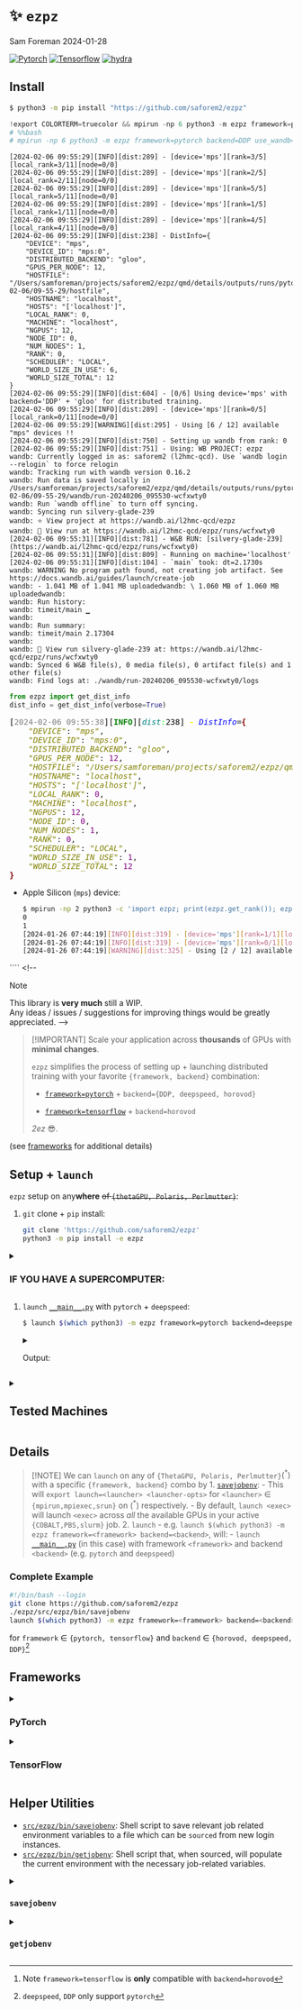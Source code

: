 # ✨ `ezpz`
Sam Foreman
2024-01-28

[![Pytorch](https://img.shields.io/badge/PyTorch-ee4c2c?logo=pytorch&logoColor=white.png)](#pytorch)
[![Tensorflow](https://img.shields.io/badge/TensorFlow-%23FF6F00.svg?&logo=TensorFlow&logoColor=white)](#tensorflow)
[![hydra](https://img.shields.io/badge/Config-Hydra-89b8cd.png)](https://hydra.cc)

## Install

``` bash
$ python3 -m pip install "https://github.com/saforem2/ezpz"
```

``` python
!export COLORTERM=truecolor && mpirun -np 6 python3 -m ezpz framework=pytorch backend=DDP use_wandb=true
# %%bash
# mpirun -np 6 python3 -m ezpz framework=pytorch backend=DDP use_wandb=true
```

    [2024-02-06 09:55:29][INFO][dist:289] - [device='mps'][rank=3/5][local_rank=3/11][node=0/0]
    [2024-02-06 09:55:29][INFO][dist:289] - [device='mps'][rank=2/5][local_rank=2/11][node=0/0]
    [2024-02-06 09:55:29][INFO][dist:289] - [device='mps'][rank=5/5][local_rank=5/11][node=0/0]
    [2024-02-06 09:55:29][INFO][dist:289] - [device='mps'][rank=1/5][local_rank=1/11][node=0/0]
    [2024-02-06 09:55:29][INFO][dist:289] - [device='mps'][rank=4/5][local_rank=4/11][node=0/0]
    [2024-02-06 09:55:29][INFO][dist:238] - DistInfo={
        "DEVICE": "mps",
        "DEVICE_ID": "mps:0",
        "DISTRIBUTED_BACKEND": "gloo",
        "GPUS_PER_NODE": 12,
        "HOSTFILE": "/Users/samforeman/projects/saforem2/ezpz/qmd/details/outputs/runs/pytorch/DDP/2024-02-06/09-55-29/hostfile",
        "HOSTNAME": "localhost",
        "HOSTS": "['localhost']",
        "LOCAL_RANK": 0,
        "MACHINE": "localhost",
        "NGPUS": 12,
        "NODE_ID": 0,
        "NUM_NODES": 1,
        "RANK": 0,
        "SCHEDULER": "LOCAL",
        "WORLD_SIZE_IN_USE": 6,
        "WORLD_SIZE_TOTAL": 12
    }
    [2024-02-06 09:55:29][INFO][dist:604] - [0/6] Using device='mps' with backend='DDP' + 'gloo' for distributed training.
    [2024-02-06 09:55:29][INFO][dist:289] - [device='mps'][rank=0/5][local_rank=0/11][node=0/0]
    [2024-02-06 09:55:29][WARNING][dist:295] - Using [6 / 12] available "mps" devices !!
    [2024-02-06 09:55:29][INFO][dist:750] - Setting up wandb from rank: 0
    [2024-02-06 09:55:29][INFO][dist:751] - Using: WB PROJECT: ezpz
    wandb: Currently logged in as: saforem2 (l2hmc-qcd). Use `wandb login --relogin` to force relogin
    wandb: Tracking run with wandb version 0.16.2
    wandb: Run data is saved locally in /Users/samforeman/projects/saforem2/ezpz/qmd/details/outputs/runs/pytorch/DDP/2024-02-06/09-55-29/wandb/run-20240206_095530-wcfxwty0
    wandb: Run `wandb offline` to turn off syncing.
    wandb: Syncing run silvery-glade-239
    wandb: ⭐️ View project at https://wandb.ai/l2hmc-qcd/ezpz
    wandb: 🚀 View run at https://wandb.ai/l2hmc-qcd/ezpz/runs/wcfxwty0
    [2024-02-06 09:55:31][INFO][dist:781] - W&B RUN: [silvery-glade-239](https://wandb.ai/l2hmc-qcd/ezpz/runs/wcfxwty0)
    [2024-02-06 09:55:31][INFO][dist:809] - Running on machine='localhost'
    [2024-02-06 09:55:31][INFO][dist:104] - `main` took: dt=2.1730s
    wandb: WARNING No program path found, not creating job artifact. See https://docs.wandb.ai/guides/launch/create-job
    wandb: - 1.041 MB of 1.041 MB uploadedwandb: \ 1.060 MB of 1.060 MB uploadedwandb: 
    wandb: Run history:
    wandb: timeit/main ▁
    wandb: 
    wandb: Run summary:
    wandb: timeit/main 2.17304
    wandb: 
    wandb: 🚀 View run silvery-glade-239 at: https://wandb.ai/l2hmc-qcd/ezpz/runs/wcfxwty0
    wandb: Synced 6 W&B file(s), 0 media file(s), 0 artifact file(s) and 1 other file(s)
    wandb: Find logs at: ./wandb/run-20240206_095530-wcfxwty0/logs

``` python
from ezpz import get_dist_info
dist_info = get_dist_info(verbose=True)
```

<pre style="white-space:pre;overflow-x:auto;line-height:normal;font-family:Menlo,'DejaVu Sans Mono',consolas,'Courier New',monospace"><span style="color: #000000; text-decoration-color: #000000">[</span><span style="color: #808080; text-decoration-color: #808080">2024-02-06 09:55:38</span><span style="color: #000000; text-decoration-color: #000000">][</span><span style="color: #008000; text-decoration-color: #008000; font-weight: bold">INFO</span><span style="color: #000000; text-decoration-color: #000000">][</span><span style="color: #008080; text-decoration-color: #008080; font-style: italic">dist</span><span style="color: #00ff00; text-decoration-color: #00ff00">:</span><span style="color: #000000; text-decoration-color: #000000">238</span><span style="color: #000000; text-decoration-color: #000000">]</span><span style="color: #ffff00; text-decoration-color: #ffff00; font-weight: bold"> - </span><span style="color: #0000ff; text-decoration-color: #0000ff; font-style: italic">DistInfo</span>=<span style="color: #800000; text-decoration-color: #800000; font-weight: bold">{</span>
    <span style="color: #808000; text-decoration-color: #808000; font-style: italic">"DEVICE"</span>: <span style="color: #808000; text-decoration-color: #808000; font-style: italic">"mps"</span>,
    <span style="color: #808000; text-decoration-color: #808000; font-style: italic">"DEVICE_ID"</span>: <span style="color: #808000; text-decoration-color: #808000; font-style: italic">"mps:0"</span>,
    <span style="color: #808000; text-decoration-color: #808000; font-style: italic">"DISTRIBUTED_BACKEND"</span>: <span style="color: #808000; text-decoration-color: #808000; font-style: italic">"gloo"</span>,
    <span style="color: #808000; text-decoration-color: #808000; font-style: italic">"GPUS_PER_NODE"</span>: <span style="color: #800080; text-decoration-color: #800080">12</span>,
    <span style="color: #808000; text-decoration-color: #808000; font-style: italic">"HOSTFILE"</span>: <span style="color: #808000; text-decoration-color: #808000; font-style: italic">"/Users/samforeman/projects/saforem2/ezpz/qmd/details/hostfile"</span>,
    <span style="color: #808000; text-decoration-color: #808000; font-style: italic">"HOSTNAME"</span>: <span style="color: #808000; text-decoration-color: #808000; font-style: italic">"localhost"</span>,
    <span style="color: #808000; text-decoration-color: #808000; font-style: italic">"HOSTS"</span>: <span style="color: #808000; text-decoration-color: #808000; font-style: italic">"</span><span style="color: #808000; text-decoration-color: #808000; font-style: italic">[</span><span style="color: #808000; text-decoration-color: #808000; font-style: italic">'localhost'</span><span style="color: #808000; text-decoration-color: #808000; font-style: italic">]</span><span style="color: #808000; text-decoration-color: #808000; font-style: italic">"</span>,
    <span style="color: #808000; text-decoration-color: #808000; font-style: italic">"LOCAL_RANK"</span>: <span style="color: #800080; text-decoration-color: #800080">0</span>,
    <span style="color: #808000; text-decoration-color: #808000; font-style: italic">"MACHINE"</span>: <span style="color: #808000; text-decoration-color: #808000; font-style: italic">"localhost"</span>,
    <span style="color: #808000; text-decoration-color: #808000; font-style: italic">"NGPUS"</span>: <span style="color: #800080; text-decoration-color: #800080">12</span>,
    <span style="color: #808000; text-decoration-color: #808000; font-style: italic">"NODE_ID"</span>: <span style="color: #800080; text-decoration-color: #800080">0</span>,
    <span style="color: #808000; text-decoration-color: #808000; font-style: italic">"NUM_NODES"</span>: <span style="color: #800080; text-decoration-color: #800080">1</span>,
    <span style="color: #808000; text-decoration-color: #808000; font-style: italic">"RANK"</span>: <span style="color: #800080; text-decoration-color: #800080">0</span>,
    <span style="color: #808000; text-decoration-color: #808000; font-style: italic">"SCHEDULER"</span>: <span style="color: #808000; text-decoration-color: #808000; font-style: italic">"LOCAL"</span>,
    <span style="color: #808000; text-decoration-color: #808000; font-style: italic">"WORLD_SIZE_IN_USE"</span>: <span style="color: #800080; text-decoration-color: #800080">1</span>,
    <span style="color: #808000; text-decoration-color: #808000; font-style: italic">"WORLD_SIZE_TOTAL"</span>: <span style="color: #800080; text-decoration-color: #800080">12</span>
<span style="color: #800000; text-decoration-color: #800000; font-weight: bold">}</span>
</pre>

- Apple Silicon (`mps`) device:

  ``` bash
  $ mpirun -np 2 python3 -c 'import ezpz; print(ezpz.get_rank()); ezpz.print_dist_setup()'
  0
  1
  [2024-01-26 07:44:19][INFO][dist:319] - [device='mps'][rank=1/1][local_rank=1/11][node=0/0]
  [2024-01-26 07:44:19][INFO][dist:319] - [device='mps'][rank=0/1][local_rank=0/11][node=0/0]
  [2024-01-26 07:44:19][WARNING][dist:325] - Using [2 / 12] available "mps" devices !!
  ```

\`\`\`\` <!--
> [!NOTE]
> This library is **very much** still a WIP.  
> Any ideas / issues / suggestions for improving things would be greatly appreciated.
-->

> \[!IMPORTANT\] Scale your application across **thousands** of GPUs
> with **minimal changes**.
>
> `ezpz` simplifies the process of setting up + launching distributed
> training with your favorite `{framework, backend}` combination:
>
> - [`framework=pytorch`](#pytorch) +
>   `backend={DDP, deepspeed, horovod}`
>
> - [`framework=tensorflow`](#tensorflow) + `backend=horovod`
>
> *2ez* 😎. <br>

(see [frameworks](#frameworks) for additional details)

## Setup + `launch`

`ezpz` setup on any**where** ~~of `{thetaGPU, Polaris, Perlmutter}`~~:

1.  `git` clone + `pip` install:

    ``` bash
    git clone 'https://github.com/saforem2/ezpz'
    python3 -m pip install -e ezpz
    ```

<details closed>
<summary>
<h3>
IF YOU HAVE A SUPERCOMPUTER:
</summary>
</h3>

1.  Save Job info + define `launch` alias:

    ``` bash
    source ezpz/src/ezpz/bin/savejobenv
    ```

    <details closed>
    <summary>

    Output:

    </summary>

    ``` bash
    ┌──────────────────────────────────────────────────────────────────
    │ [Hosts]:
    │     • x4415c6s5b0n0, x4415c6s6b0n0, x4415c6s7b0n0, x4415c7s0b0n0
    └──────────────────────────────────────────────────────────────────
    ┌──────────────────────────────────────────────────────────────────
    │ [DIST INFO]:
    │     • Loading job env from: /home/foremans/.pbsenv
    │     • HOSTFILE: /var/spool/pbs/aux/297306.aurora-pbs-0001.hostmgmt.cm.aurora.alcf.anl.gov
    │     • NHOSTS: 4
    │     • NGPU_PER_HOST: 12
    │     • NGPUS (NHOSTS x NGPU_PER_HOST): 48
    │     • DIST_LAUNCH: mpiexec --verbose --envall -n 48 -ppn 12 --hostfile /var/spool/pbs/aux/297306.aurora-pbs-0001.hostmgmt.cm.aurora.alcf.anl.gov
    │     • Defining alias: launch: aliased to mpiexec --verbose --envall -n 48 -ppn 12 --hostfile /var/spool/pbs/aux/297306.aurora-pbs-0001.hostmgmt.cm.aurora.alcf.anl.gov
    └──────────────────────────────────────────────────────────────────
    ```

    </details>

</details>

1.  `launch` [`__main__.py`](./src/ezpz/__main__.py) with `pytorch` +
    `deepspeed`:

    ``` bash
    $ launch $(which python3) -m ezpz framework=pytorch backend=deepspeed
    ```

    <details closed>
    <summary>

    Output:

    </summary>

    ``` bash
    $ launch python3 -m ezpz framework=pytorch backend=DDP
    [2023-12-19 13:33:24][INFO][dist.py:292] - Using device='xpu'
    [2023-12-19 13:33:24][INFO][dist.py:292] - Using device='xpu'
    [2023-12-19 13:33:24][INFO][dist.py:292] - Using device='xpu'
    [2023-12-19 13:33:24][INFO][dist.py:292] - Using device='xpu'
    [2023-12-19 13:33:24][INFO][dist.py:292] - Using device='xpu'
    [2023-12-19 13:33:24][INFO][dist.py:292] - Using device='xpu'
    [2023-12-19 13:33:24][INFO][dist.py:292] - Using device='xpu'
    [2023-12-19 13:33:24][INFO][dist.py:292] - Using device='xpu'
    [2023-12-19 13:33:24][INFO][dist.py:292] - Using device='xpu'
    [2023-12-19 13:33:24][INFO][dist.py:292] - Using device='xpu'
    [2023-12-19 13:33:24][INFO][dist.py:292] - Using device='xpu'
    [2023-12-19 13:33:24][INFO][dist.py:292] - Using device='xpu'
    [2023-12-19 13:33:24][INFO][dist.py:292] - Using device='xpu'
    [2023-12-19 13:33:24][INFO][dist.py:292] - Using device='xpu'
    [2023-12-19 13:33:25][INFO][dist.py:292] - Using device='xpu'
    [2023-12-19 13:33:25][INFO][dist.py:292] - Using device='xpu'
    [2023-12-19 13:33:25][INFO][dist.py:292] - Using device='xpu'
    [2023-12-19 13:33:25][INFO][dist.py:292] - Using device='xpu'
    [2023-12-19 13:33:25][INFO][dist.py:292] - Using device='xpu'
    [2023-12-19 13:33:25][INFO][dist.py:292] - Using device='xpu'
    [2023-12-19 13:33:25][INFO][dist.py:292] - Using device='xpu'
    [2023-12-19 13:33:25][INFO][dist.py:292] - Using device='xpu'
    [2023-12-19 13:33:25][INFO][dist.py:292] - Using device='xpu'
    [2023-12-19 13:33:25][INFO][dist.py:292] - Using device='xpu'
    [2023-12-19 13:33:25][INFO][dist.py:292] - Using device='xpu'
    [2023-12-19 13:33:25][INFO][dist.py:292] - Using device='xpu'
    [2023-12-19 13:33:25][INFO][dist.py:292] - Using device='xpu'
    [2023-12-19 13:33:25][INFO][dist.py:292] - Using device='xpu'
    [2023-12-19 13:33:25][INFO][dist.py:292] - Using device='xpu'
    [2023-12-19 13:33:25][INFO][dist.py:292] - Using device='xpu'
    [2023-12-19 13:33:25][INFO][dist.py:292] - Using device='xpu'
    [2023-12-19 13:33:25][INFO][dist.py:292] - Using device='xpu'
    [2023-12-19 13:33:25][INFO][dist.py:292] - Using device='xpu'
    [2023-12-19 13:33:26][INFO][dist.py:292] - Using device='xpu'
    [2023-12-19 13:33:26][INFO][dist.py:292] - Using device='xpu'
    [2023-12-19 13:33:26][INFO][dist.py:243] - Using DDP for distributed training
    [2023-12-19 13:33:26][WARNING][dist.py:104] - Using backend='ccl'
    [2023-12-19 13:33:26][WARNING][dist.py:104] - Using backend='ccl'
    [2023-12-19 13:33:26][WARNING][dist.py:104] - Using backend='ccl'
    [2023-12-19 13:33:26][WARNING][dist.py:104] - Using backend='ccl'
    [2023-12-19 13:33:26][WARNING][dist.py:104] - Using backend='ccl'
    [2023-12-19 13:33:26][WARNING][dist.py:104] - Using backend='ccl'
    [2023-12-19 13:33:26][WARNING][dist.py:104] - Using backend='ccl'
    [2023-12-19 13:33:26][WARNING][dist.py:104] - Using backend='ccl'
    [2023-12-19 13:33:26][WARNING][dist.py:104] - Using backend='ccl'
    [2023-12-19 13:33:26][WARNING][dist.py:104] - Using backend='ccl'
    [2023-12-19 13:33:26][WARNING][dist.py:104] - Using backend='ccl'
    [2023-12-19 13:33:26][WARNING][dist.py:104] - Using backend='ccl'
    [2023-12-19 13:33:26][WARNING][dist.py:104] - Using backend='ccl'
    [2023-12-19 13:33:26][WARNING][dist.py:104] - Using backend='ccl'
    [2023-12-19 13:33:26][WARNING][dist.py:104] - Using backend='ccl'
    [2023-12-19 13:33:26][WARNING][dist.py:104] - Using backend='ccl'
    [2023-12-19 13:33:26][WARNING][dist.py:104] - Using backend='ccl'
    [2023-12-19 13:33:26][WARNING][dist.py:104] - Using backend='ccl'
    [2023-12-19 13:33:26][WARNING][dist.py:104] - Using backend='ccl'
    [2023-12-19 13:33:26][WARNING][dist.py:104] - Using backend='ccl'
    [2023-12-19 13:33:26][WARNING][dist.py:104] - Using backend='ccl'
    [2023-12-19 13:33:26][WARNING][dist.py:104] - Using backend='ccl'
    [2023-12-19 13:33:26][WARNING][dist.py:104] - Using backend='ccl'
    [2023-12-19 13:33:26][WARNING][dist.py:104] - Using backend='ccl'
    [2023-12-19 13:33:27][INFO][dist.py:292] - Using device='xpu'
    [2023-12-19 13:33:27][WARNING][dist.py:104] - Using backend='ccl'
    [2023-12-19 13:33:27][WARNING][dist.py:104] - Using backend='ccl'
    [2023-12-19 13:33:27][WARNING][dist.py:104] - Using backend='ccl'
    [2023-12-19 13:33:27][WARNING][dist.py:104] - Using backend='ccl'
    [2023-12-19 13:33:27][WARNING][dist.py:104] - Using backend='ccl'
    [2023-12-19 13:33:27][WARNING][dist.py:104] - Using backend='ccl'
    [2023-12-19 13:33:27][WARNING][dist.py:104] - Using backend='ccl'
    [2023-12-19 13:33:27][WARNING][dist.py:104] - Using backend='ccl'
    [2023-12-19 13:33:27][WARNING][dist.py:104] - Using backend='ccl'
    [2023-12-19 13:33:27][WARNING][dist.py:104] - Using backend='ccl'
    [2023-12-19 13:33:27][WARNING][dist.py:104] - Using backend='ccl'
    [2023-12-19 13:33:27][WARNING][dist.py:104] - Using backend='ccl'
    [2023-12-19 13:33:28][INFO][dist.py:292] - Using device='xpu'
    [2023-12-19 13:33:28][INFO][dist.py:292] - Using device='xpu'
    [2023-12-19 13:33:29][INFO][dist.py:292] - Using device='xpu'
    [2023-12-19 13:33:29][INFO][dist.py:292] - Using device='xpu'
    [2023-12-19 13:33:29][INFO][dist.py:292] - Using device='xpu'
    [2023-12-19 13:33:30][INFO][dist.py:292] - Using device='xpu'
    [2023-12-19 13:33:30][INFO][dist.py:292] - Using device='xpu'
    [2023-12-19 13:33:30][INFO][dist.py:292] - Using device='xpu'
    [2023-12-19 13:33:30][INFO][dist.py:292] - Using device='xpu'
    [2023-12-19 13:33:30][INFO][dist.py:292] - Using device='xpu'
    [2023-12-19 13:33:30][INFO][dist.py:292] - Using device='xpu'
    [2023-12-19 13:33:34][INFO][dist.py:292] - Using device='xpu'
    [2023-12-19 13:33:35][WARNING][dist.py:104] - Using backend='ccl'
    [2023-12-19 13:33:35][WARNING][dist.py:104] - Using backend='ccl'
    [2023-12-19 13:33:35][WARNING][dist.py:104] - Using backend='ccl'
    [2023-12-19 13:33:35][WARNING][dist.py:104] - Using backend='ccl'
    [2023-12-19 13:33:35][WARNING][dist.py:104] - Using backend='ccl'
    [2023-12-19 13:33:35][WARNING][dist.py:104] - Using backend='ccl'
    [2023-12-19 13:33:35][WARNING][dist.py:104] - Using backend='ccl'
    [2023-12-19 13:33:35][WARNING][dist.py:104] - Using backend='ccl'
    [2023-12-19 13:33:35][WARNING][dist.py:104] - Using backend='ccl'
    [2023-12-19 13:33:35][WARNING][dist.py:104] - Using backend='ccl'
    [2023-12-19 13:33:35][WARNING][dist.py:104] - Using backend='ccl'
    [2023-12-19 13:33:35][WARNING][dist.py:104] - Using backend='ccl'
    [2023-12-19 13:33:35][INFO][dist.py:307] - RANK: 1 / 47
    [2023-12-19 13:33:35][INFO][dist.py:307] - RANK: 2 / 47
    [2023-12-19 13:33:35][INFO][dist.py:307] - RANK: 3 / 47
    [2023-12-19 13:33:35][INFO][dist.py:307] - RANK: 4 / 47
    [2023-12-19 13:33:35][INFO][dist.py:307] - RANK: 0 / 47
    [2023-12-19 13:33:35][INFO][dist.py:307] - RANK: 5 / 47
    [2023-12-19 13:33:35][INFO][__main__.py:49] - {
        "_target_": "ezpz.configs.TrainConfig",
        "framework": "pytorch",
        "backend": "DDP",
        "ds_config_path": null,
        "port": null,
        "seed": null,
        "use_wandb": true,
        "wandb_project_name": null,
        "precision": null,
        "ngpus": null
    }
    [2023-12-19 13:33:35][INFO][dist.py:307] - RANK: 9 / 47
    [2023-12-19 13:33:35][INFO][dist.py:307] - RANK: 10 / 47
    [2023-12-19 13:33:35][INFO][dist.py:307] - RANK: 11 / 47
    [2023-12-19 13:33:35][INFO][dist.py:307] - RANK: 7 / 47
    [2023-12-19 13:33:35][INFO][dist.py:307] - RANK: 8 / 47
    [2023-12-19 13:33:35][INFO][dist.py:307] - RANK: 6 / 47
    [2023-12-19 13:33:35][INFO][dist.py:307] - RANK: 12 / 47
    [2023-12-19 13:33:35][INFO][dist.py:307] - RANK: 13 / 47
    [2023-12-19 13:33:35][INFO][dist.py:307] - RANK: 14 / 47
    [2023-12-19 13:33:35][INFO][dist.py:307] - RANK: 15 / 47
    [2023-12-19 13:33:35][INFO][dist.py:307] - RANK: 18 / 47
    [2023-12-19 13:33:35][INFO][dist.py:307] - RANK: 19 / 47
    [2023-12-19 13:33:35][INFO][dist.py:307] - RANK: 20 / 47
    [2023-12-19 13:33:35][INFO][dist.py:307] - RANK: 21 / 47
    [2023-12-19 13:33:35][INFO][dist.py:307] - RANK: 22 / 47
    [2023-12-19 13:33:35][INFO][dist.py:307] - RANK: 23 / 47
    [2023-12-19 13:33:35][INFO][dist.py:307] - RANK: 24 / 47
    [2023-12-19 13:33:35][INFO][dist.py:307] - RANK: 25 / 47
    [2023-12-19 13:33:35][INFO][dist.py:307] - RANK: 26 / 47
    [2023-12-19 13:33:35][INFO][dist.py:307] - RANK: 27 / 47
    [2023-12-19 13:33:35][INFO][dist.py:307] - RANK: 30 / 47
    [2023-12-19 13:33:35][INFO][dist.py:307] - RANK: 16 / 47
    [2023-12-19 13:33:35][INFO][dist.py:307] - RANK: 17 / 47
    [2023-12-19 13:33:35][INFO][dist.py:307] - RANK: 28 / 47
    [2023-12-19 13:33:35][INFO][dist.py:307] - RANK: 32 / 47
    [2023-12-19 13:33:35][INFO][dist.py:307] - RANK: 33 / 47
    [2023-12-19 13:33:35][INFO][dist.py:307] - RANK: 36 / 47
    [2023-12-19 13:33:35][INFO][dist.py:307] - RANK: 37 / 47
    [2023-12-19 13:33:35][INFO][dist.py:307] - RANK: 38 / 47
    [2023-12-19 13:33:35][INFO][dist.py:307] - RANK: 39 / 47
    [2023-12-19 13:33:35][INFO][dist.py:307] - RANK: 43 / 47
    [2023-12-19 13:33:35][INFO][dist.py:307] - RANK: 46 / 47
    [2023-12-19 13:33:35][INFO][dist.py:307] - RANK: 29 / 47
    [2023-12-19 13:33:35][INFO][dist.py:307] - RANK: 47 / 47
    [2023-12-19 13:33:35][INFO][dist.py:307] - RANK: 31 / 47
    [2023-12-19 13:33:35][INFO][dist.py:307] - RANK: 34 / 47
    [2023-12-19 13:33:35][INFO][dist.py:307] - RANK: 35 / 47
    [2023-12-19 13:33:35][INFO][dist.py:307] - RANK: 42 / 47
    [2023-12-19 13:33:35][INFO][dist.py:307] - RANK: 41 / 47
    [2023-12-19 13:33:35][INFO][dist.py:307] - RANK: 44 / 47
    [2023-12-19 13:33:35][INFO][dist.py:307] - RANK: 45 / 47
    [2023-12-19 13:33:35][INFO][dist.py:307] - RANK: 40 / 47
    [2023-12-19 13:33:47][INFO][dist.py:415] - Setting up wandb from rank: 0
    [2023-12-19 13:33:47][INFO][dist.py:416] - Using: WB PROJECT: ezpz
    [2023-12-19 13:33:58][INFO][dist.py:448] - W&B RUN: [flowing-wood-8](https://wandb.ai/l2hmc-qcd/ezpz/runs/uya29gm5)
    [2023-12-19 13:33:58][INFO][dist.py:490] - Running on x4415c6s5b0n0.hostmgmt2415.cm.aurora.alcf.anl.gov
    [2023-12-19 13:33:58][INFO][dist.py:506] - Reading hosts from /var/spool/pbs/aux/297306.aurora-pbs-0001.hostmgmt.cm.aurora.alcf.anl.gov
    [2023-12-19 13:33:58][INFO][__main__.py:57] - Output dir: /lus/gecko/projects/Aurora_deployment/foremans/projects/saforem2/ezpz/src/ezpz/outputs/runs/pytorch/DDP/2023-12-19/13-33-17
    [2023-12-19 13:33:58][CRITICAL][dist.py:519] - 🚀 flowing-wood-8
    [2023-12-19 13:33:58][CRITICAL][dist.py:520] - 🔗 https://wandb.ai/l2hmc-qcd/ezpz/runs/uya29gm5
    [2023-12-19 13:33:58][CRITICAL][dist.py:521] - 📂/: /lus/gecko/projects/Aurora_deployment/foremans/projects/saforem2/ezpz/src/ezpz/outputs/runs/pytorch/DDP/2023-12-19/13-33-17/wandb/run-20231219_133354-uya29gm5/files
    [2023-12-19 13:33:58][INFO][dist.py:563] - Adding /lus/gecko/projects/Aurora_deployment/foremans/projects/saforem2/ezpz/src/ezpz/ezpz-pt-DDP-xpu.log to W&B artifact...
    [2023-12-19 13:33:58][INFO][dist.py:563] - Adding /lus/gecko/projects/Aurora_deployment/foremans/projects/saforem2/ezpz/src/ezpz/outputs/runs/pytorch/DDP/2023-12-19/13-33-17/__main__.log to W&B artifact...
    [2023-12-19 13:33:58][INFO][dist.py:563] - Adding /lus/gecko/projects/Aurora_deployment/foremans/projects/saforem2/ezpz/src/ezpz/outputs/runs/pytorch/DDP/2023-12-19/13-33-17/main_debug.log to W&B artifact...
    [2023-12-19 13:33:58][INFO][dist.py:563] - Adding /lus/gecko/projects/Aurora_deployment/foremans/projects/saforem2/ezpz/src/ezpz/outputs/runs/pytorch/DDP/2023-12-19/13-33-16/__main__.log to W&B artifact...
    ```

    </details>

<details closed>
<summary>
<h2>
Tested Machines
</h2>
</summary>
<details closed>
<summary>
<h3>
Aurora (@ ALCF)
</h3>
</summary>
<!--#### Aurora (@ ALCF)-->

``` bash
# launch job
$ qsub -q EarlyAppAccess -A Aurora_Deployment -l walltime=2:00:00 -l select=4 -I

# load frameworks
$ module use -a /soft/modulefiles ; module --ignore_cache load frameworks
$ module load frameworks/.2023.12.15.001

# install `ezpz`
$ git clone https://github.com/saforem2/ezpz
$ cd ezpz
$ mkdir -p venvs/aurora/2023.12.15.001
$ python3 -m venv venvs/aurora/2023.12.15.001 --system-site-packages
$ source venvs/aurora/2023.12.15.001/bin/activate
$ python3 -m pip install -e .

# print job info and define `launch` alias
$ source ezpz/src/ezpz/bin/savejobenv
┌──────────────────────────────────────────────────────────────────
│ [Hosts]:
│     • x4415c6s5b0n0.hostmgmt2415.cm.aurora.alcf.anl.gov
x4415c6s6b0n0.hostmgmt2415.cm.aurora.alcf.anl.gov
x4415c6s7b0n0.hostmgmt2415.cm.aurora.alcf.anl.gov
x4415c7s0b0n0.hostmgmt2415.cm.aurora.alcf.anl.gov
└──────────────────────────────────────────────────────────────────
┌──────────────────────────────────────────────────────────────────
│ [DIST INFO]:
│     • Loading job env from: /home/foremans/.pbsenv
│     • HOSTFILE: /var/spool/pbs/aux/297306.aurora-pbs-0001.hostmgmt.cm.aurora.alcf.anl.gov
│     • NHOSTS: 4
│     • NGPU_PER_HOST: 12
│     • NGPUS (NHOSTS x NGPU_PER_HOST): 48
│     • DIST_LAUNCH: mpiexec --verbose --envall -n 48 -ppn 12 --hostfile /var/spool/pbs/aux/297306.aurora-pbs-0001.hostmgmt.cm.aurora.alcf.anl.gov
│     • Defining alias: launch: aliased to mpiexec --verbose --envall -n 48 -ppn 12 --hostfile /var/spool/pbs/aux/297306.aurora-pbs-0001.hostmgmt.cm.aurora.alcf.anl.gov
└──────────────────────────────────────────────────────────────────
```

</details>
<!--#### Polaris (@ ALCF)-->
<details closed>
<summary>
<h3>
Polaris (@ ALCF)
</h3>
</summary>

``` bash
# Most recent `conda` versions as of 10-17-2023
if [[ $(hostname) == x3* ]]; then
    export MACHINE="polaris"
    export CONDA_DATE="2023-10-04"
elif [[ $(hostname) == theta* ]]; then
    export MACHINE="thetaGPU"
    export CONDA_DATE="2023-01-11"
else
    echo "Unknown hostname $(hostname)"
fi
module load "conda/${CONDA_DATE}" ; conda activate base
# Clone saforem2/ezpz and navigate into it
git clone https://github.com/saforem2/ezpz
cd ezpz
# Make a new venv for this project,
# in the project root: ./venvs/$MACHINE/$CONDA_DATE
VENV_DIR="venvs/${MACHINE}/${CONDA_DATE}"
python3 -m venv "${VENV_DIR}" --system-site-packages
source "venvs/${MACHINE}/${CONDA_DATE}/bin/activate"
# install `ezpz` into this `venv`
python3 -m pip install -e .
# to launch simple training example
# (launches `src/ezpz/__main__.py`)
cd src/ezpz
./bin/train.sh framework=pytorch backend=DDP
```

</details>
<details closed>
<summary>
<h3>
Perlmutter (@ NERSC):
</h3>
</summary>

``` bash
# request slurm allocation with `salloc`
NODES=2 ; HRS=2 ; salloc --nodes $NODES --qos preempt --time $HRS:00:00 -C 'gpu&hbm80g' --gpus=$(( 4 * NODES )) -A <proj>_g
# load `pytorch/2.0.1` module
module load libfabric cudatoolkit pytorch/2.0.1
# Clone saforem2/ezpz and navigate into it
git clone https://github.com/saforem2/ezpz
cd ezpz
# update pip and install `ezpz`
python3 -m pip install --upgrade pip setuptools wheel
python3 -m pip install -e .
cd src/ezpz
./bin/train.sh framework=pytorch backend=DDP
```

where `framework` $\in$ `{pytorch, tensorflow}`, and `backend` $\in$
`{DDP, deepspeed, horovod}`[^1]

</details>
<details closed>
<summary>
<b>Deprecated:</b>
</summary>

- Install:

  ``` bash
  git clone https://github.com/saforem2/ezpz
  python3 -m pip install -e ezpz
  ```

- Determine available resources:
  `bash [ "$(hostname)==theta*" ] && HOSTFILE="${COBALT_NODEFILE}"  # ThetaGPU @ ALCF [ "$(hostname)==x3*" ] && HOSTFILE="${PBS_NODEFILE}"        # Polaris @ ALCF [ "$(hostname)==nid*" ] && HOSTFILE="${SLURM_NODELIST}"     # Perlmutter @ NERSC NHOSTS=$(wc -l < "${HOSTFILE}") NGPU_PER_HOST=$(nvidia-smi -L | wc -l) NGPUS="$((${NHOSTS}*${NGPU_PER_HOST}))"; echo $NHOSTS $NGPU_PER_HOST $NGPUS 2 4 8`’

- Example `python` script:

  ``` python
  """
  ezpz/test.py
  """
  from ezpz import setup_torch, setup_tensorflow


  def test(
      framework: str = 'pytorch',
      backend: str = 'deepspeed',
      port: str = '5432'
  ):
  if framework == 'pytorch':
      _ = setup_torch(
          backend=backend,
          port=port,
      )
  elif framework == 'tensorflow':
      _ = setup_tensorflow()
  else:
      raise ValueError

  if __name__ == '__main__':
      import sys
      try:
          framework = sys.argv[1]
      except IndexError:
              framework = 'pytorch'
      try:
          backend = sys.argv[2]
      except IndexError:
          backend = 'deepspeed'
      try:
          port = sys.argv[3]
      except IndexError:
          port = '5432'
      test(framework=framework, backend=backend, port=port)
  ```

</details>
</details>

## Details

> \[!NOTE\] We can `launch` on any of
> `{ThetaGPU, Polaris, Perlmutter}`$\left(^{\ast}\right)$ with a
> specific `{framework, backend}` combo by 1.
> [`savejobenv`](./src/ezpz/bin/savejobenv): - This will
> `export launch=<launcher> <launcher-opts>` for `<launcher>` $\in$
> `{mpirun,mpiexec,srun}` on $(^{\ast})$ respectively. - By default,
> `launch <exec>` will launch `<exec>` across *all* the available GPUs
> in your active `{COBALT,PBS,slurm}` job. 2. `launch` -
> e.g. `launch $(which python3) -m ezpz framework=<framework> backend=<backend>`,
> will: - `launch` [`__main__.py`](./src/ezpz/__main__.py) (in this
> case) with framework `<framework>` and backend `<backend>`
> (e.g. `pytorch` and `deepspeed`)

### Complete Example

``` bash
#!/bin/bash --login
git clone https://github.com/saforem2/ezpz
./ezpz/src/ezpz/bin/savejobenv
launch $(which python3) -m ezpz framework=<framework> backend=<backend>
```

for `framework` $\in$ `{pytorch, tensorflow}` and `backend` $\in$
`{horovod, deepspeed, DDP}`[^2]

## Frameworks

<details closed>
<summary>
<h3>
PyTorch
</h3>
</summary>
<details closed>
<summary>
<h4>
<code>DDP</code>:
</h4>
</summary>

``` bash
launch framework=pytorch backend=DDP
```

<details closed>
<summary>
<b>Output:</b>
</summary>

``` bash
Connected to tcp://x3005c0s31b1n0.hsn.cm.polaris.alcf.anl.gov:7919
Found executable /soft/datascience/conda/2023-10-04/mconda3/bin/python3
Launching application c079ffa9-4732-45ba-995b-e5685330311b
[10/05/23 16:56:26][INFO][dist.py:362] - Using DDP for distributed training
[10/05/23 16:56:27][INFO][dist.py:413] - RANK: 0 / 7
[10/05/23 16:56:27][INFO][dist.py:413] - RANK: 2 / 7
[10/05/23 16:56:27][INFO][dist.py:413] - RANK: 4 / 7
[10/05/23 16:56:27][INFO][dist.py:413] - RANK: 3 / 7
[10/05/23 16:56:27][INFO][dist.py:413] - RANK: 1 / 7
[10/05/23 16:56:27][INFO][dist.py:413] - RANK: 6 / 7
[10/05/23 16:56:27][INFO][dist.py:413] - RANK: 5 / 7
[10/05/23 16:56:27][INFO][dist.py:413] - RANK: 7 / 7
```

</details>
</details>
<details closed>
<summary>
<h4>
<code>deepspeed</code>:
</h4>
</summary>

``` bash
launch framework=pytorch backend=deepspeed
```

<details closed>
<summary>
<b>Output:</b>
</summary>

``` bash
Connected to tcp://x3005c0s31b1n0.hsn.cm.polaris.alcf.anl.gov:7919
Found executable /soft/datascience/conda/2023-10-04/mconda3/bin/python3
Launching application c1c5bcd5-c300-4927-82e4-236d4643e31d
[10/05/23 16:56:34][INFO][dist.py:362] - Using deepspeed for distributed training
[2023-10-05 16:56:34,949] [INFO] [real_accelerator.py:158:get_accelerator] Setting ds_accelerator to cuda (auto detect)
[2023-10-05 16:56:34,949] [INFO] [real_accelerator.py:158:get_accelerator] Setting ds_accelerator to cuda (auto detect)
[2023-10-05 16:56:34,949] [INFO] [real_accelerator.py:158:get_accelerator] Setting ds_accelerator to cuda (auto detect)
[2023-10-05 16:56:34,949] [INFO] [real_accelerator.py:158:get_accelerator] Setting ds_accelerator to cuda (auto detect)
[2023-10-05 16:56:34,953] [INFO] [real_accelerator.py:158:get_accelerator] Setting ds_accelerator to cuda (auto detect)
[2023-10-05 16:56:34,953] [INFO] [real_accelerator.py:158:get_accelerator] Setting ds_accelerator to cuda (auto detect)
[2023-10-05 16:56:34,953] [INFO] [real_accelerator.py:158:get_accelerator] Setting ds_accelerator to cuda (auto detect)
[2023-10-05 16:56:34,953] [INFO] [real_accelerator.py:158:get_accelerator] Setting ds_accelerator to cuda (auto detect)
[2023-10-05 16:56:40,160] [INFO] [comm.py:637:init_distributed] cdb=None
[2023-10-05 16:56:40,160] [INFO] [comm.py:637:init_distributed] cdb=None
[2023-10-05 16:56:40,160] [INFO] [comm.py:652:init_distributed] Not using the DeepSpeed or dist launchers, attempting to detect MPI environment...
[2023-10-05 16:56:40,160] [INFO] [comm.py:637:init_distributed] cdb=None
[2023-10-05 16:56:40,160] [INFO] [comm.py:652:init_distributed] Not using the DeepSpeed or dist launchers, attempting to detect MPI environment...
[2023-10-05 16:56:40,160] [INFO] [comm.py:652:init_distributed] Not using the DeepSpeed or dist launchers, attempting to detect MPI environment...
[2023-10-05 16:56:40,160] [INFO] [comm.py:637:init_distributed] cdb=None
[2023-10-05 16:56:40,160] [INFO] [comm.py:652:init_distributed] Not using the DeepSpeed or dist launchers, attempting to detect MPI environment...
[2023-10-05 16:56:40,767] [INFO] [comm.py:637:init_distributed] cdb=None
[2023-10-05 16:56:40,767] [INFO] [comm.py:637:init_distributed] cdb=None
[2023-10-05 16:56:40,767] [INFO] [comm.py:652:init_distributed] Not using the DeepSpeed or dist launchers, attempting to detect MPI environment...
[2023-10-05 16:56:40,767] [INFO] [comm.py:652:init_distributed] Not using the DeepSpeed or dist launchers, attempting to detect MPI environment...
[2023-10-05 16:56:40,767] [INFO] [comm.py:637:init_distributed] cdb=None
[2023-10-05 16:56:40,767] [INFO] [comm.py:652:init_distributed] Not using the DeepSpeed or dist launchers, attempting to detect MPI environment...
[2023-10-05 16:56:40,767] [INFO] [comm.py:637:init_distributed] cdb=None
[2023-10-05 16:56:40,767] [INFO] [comm.py:652:init_distributed] Not using the DeepSpeed or dist launchers, attempting to detect MPI environment...
[2023-10-05 16:56:41,621] [INFO] [comm.py:702:mpi_discovery] Discovered MPI settings of world_rank=4, local_rank=0, world_size=8, master_addr=10.140.57.89, master_port=29500
[2023-10-05 16:56:41,621] [INFO] [comm.py:702:mpi_discovery] Discovered MPI settings of world_rank=5, local_rank=1, world_size=8, master_addr=10.140.57.89, master_port=29500
[2023-10-05 16:56:41,621] [INFO] [comm.py:702:mpi_discovery] Discovered MPI settings of world_rank=0, local_rank=0, world_size=8, master_addr=10.140.57.89, master_port=29500
[2023-10-05 16:56:41,621] [INFO] [comm.py:702:mpi_discovery] Discovered MPI settings of world_rank=6, local_rank=2, world_size=8, master_addr=10.140.57.89, master_port=29500
[2023-10-05 16:56:41,621] [INFO] [comm.py:702:mpi_discovery] Discovered MPI settings of world_rank=1, local_rank=1, world_size=8, master_addr=10.140.57.89, master_port=29500
[2023-10-05 16:56:41,621] [INFO] [comm.py:702:mpi_discovery] Discovered MPI settings of world_rank=7, local_rank=3, world_size=8, master_addr=10.140.57.89, master_port=29500
[2023-10-05 16:56:41,621] [INFO] [comm.py:702:mpi_discovery] Discovered MPI settings of world_rank=2, local_rank=2, world_size=8, master_addr=10.140.57.89, master_port=29500
[2023-10-05 16:56:41,621] [INFO] [comm.py:702:mpi_discovery] Discovered MPI settings of world_rank=3, local_rank=3, world_size=8, master_addr=10.140.57.89, master_port=29500
[2023-10-05 16:56:41,621] [INFO] [comm.py:668:init_distributed] Initializing TorchBackend in DeepSpeed with backend nccl
[10/05/23 16:56:41][INFO][dist.py:413] - RANK: 0 / 7
[10/05/23 16:56:41][INFO][dist.py:413] - RANK: 2 / 7
[10/05/23 16:56:41][INFO][dist.py:413] - RANK: 1 / 7
[10/05/23 16:56:41][INFO][dist.py:413] - RANK: 7 / 7
[10/05/23 16:56:41][INFO][dist.py:413] - RANK: 4 / 7
[10/05/23 16:56:41][INFO][dist.py:413] - RANK: 5 / 7
[10/05/23 16:56:41][INFO][dist.py:413] - RANK: 6 / 7
[10/05/23 16:56:41][INFO][dist.py:413] - RANK: 3 / 7
```

</details>
</details>
<details closed>
<summary>
<h4>
<code>horovod</code>
</h4>
</summary>

``` bash
launch framework=pytorch backend=horovod
```

<details closed>
<summary>
<b>Output:</b>
</summary>

``` bash
Connected to tcp://x3005c0s31b1n0.hsn.cm.polaris.alcf.anl.gov:7919
Found executable /soft/datascience/conda/2023-10-04/mconda3/bin/python3
Launching application c079ffa9-4732-45ba-995b-e5685330311b
[10/05/23 16:56:26][INFO][dist.py:362] - Using DDP for distributed training
[10/05/23 16:56:27][INFO][dist.py:413] - RANK: 0 / 7
[10/05/23 16:56:27][INFO][dist.py:413] - RANK: 2 / 7
[10/05/23 16:56:27][INFO][dist.py:413] - RANK: 4 / 7
[10/05/23 16:56:27][INFO][dist.py:413] - RANK: 3 / 7
[10/05/23 16:56:27][INFO][dist.py:413] - RANK: 1 / 7
[10/05/23 16:56:27][INFO][dist.py:413] - RANK: 6 / 7
[10/05/23 16:56:27][INFO][dist.py:413] - RANK: 5 / 7
[10/05/23 16:56:27][INFO][dist.py:413] - RANK: 7 / 7
```

</details>
</details>
</details>
<details closed>
<summary>
<h3>
TensorFlow
</h3>
</summary>

``` bash
launch framework=tensorflow backend=horovod
```

<details closed>
<summary>
<b>Output:</b>
</summary>

``` bash
Connected to tcp://x3005c0s31b1n0.hsn.cm.polaris.alcf.anl.gov:7919
Found executable /soft/datascience/conda/2023-10-04/mconda3/bin/python3
Launching application 2b7b89f3-5f40-42de-aa12-a15876baee09
2023-10-05 16:56:49.870938: I tensorflow/core/platform/cpu_feature_guard.cc:182] This TensorFlow binary is optimized to use available CPU instructions in performance-critical operations.
To enable the following instructions: SSE3 SSE4.1 SSE4.2 AVX AVX2 FMA, in other operations, rebuild TensorFlow with the appropriate compiler flags.
2023-10-05 16:56:49.870938: I tensorflow/core/platform/cpu_feature_guard.cc:182] This TensorFlow binary is optimized to use available CPU instructions in performance-critical operations.
To enable the following instructions: SSE3 SSE4.1 SSE4.2 AVX AVX2 FMA, in other operations, rebuild TensorFlow with the appropriate compiler flags.
2023-10-05 16:56:49.870938: I tensorflow/core/platform/cpu_feature_guard.cc:182] This TensorFlow binary is optimized to use available CPU instructions in performance-critical operations.
To enable the following instructions: SSE3 SSE4.1 SSE4.2 AVX AVX2 FMA, in other operations, rebuild TensorFlow with the appropriate compiler flags.
2023-10-05 16:56:49.870940: I tensorflow/core/platform/cpu_feature_guard.cc:182] This TensorFlow binary is optimized to use available CPU instructions in performance-critical operations.
To enable the following instructions: SSE3 SSE4.1 SSE4.2 AVX AVX2 FMA, in other operations, rebuild TensorFlow with the appropriate compiler flags.
2023-10-05 16:56:50.038355: I tensorflow/core/platform/cpu_feature_guard.cc:182] This TensorFlow binary is optimized to use available CPU instructions in performance-critical operations.
To enable the following instructions: SSE3 SSE4.1 SSE4.2 AVX AVX2 FMA, in other operations, rebuild TensorFlow with the appropriate compiler flags.
2023-10-05 16:56:50.038355: I tensorflow/core/platform/cpu_feature_guard.cc:182] This TensorFlow binary is optimized to use available CPU instructions in performance-critical operations.
To enable the following instructions: SSE3 SSE4.1 SSE4.2 AVX AVX2 FMA, in other operations, rebuild TensorFlow with the appropriate compiler flags.
2023-10-05 16:56:50.038353: I tensorflow/core/platform/cpu_feature_guard.cc:182] This TensorFlow binary is optimized to use available CPU instructions in performance-critical operations.
To enable the following instructions: SSE3 SSE4.1 SSE4.2 AVX AVX2 FMA, in other operations, rebuild TensorFlow with the appropriate compiler flags.
2023-10-05 16:56:50.038359: I tensorflow/core/platform/cpu_feature_guard.cc:182] This TensorFlow binary is optimized to use available CPU instructions in performance-critical operations.
To enable the following instructions: SSE3 SSE4.1 SSE4.2 AVX AVX2 FMA, in other operations, rebuild TensorFlow with the appropriate compiler flags.
2023-10-05 16:57:00.277129: I tensorflow/core/common_runtime/gpu/gpu_device.cc:1639] Created device /job:localhost/replica:0/task:0/device:GPU:0 with 38341 MB memory:  -> device: 0, name: NVIDIA A100-SXM4-40GB, pci bus id: 0000:07:00.0,compute capability: 8.0
[10/05/23 16:57:00][INFO][dist.py:203] - RANK: 4 / 7
2023-10-05 16:57:00.303774: I tensorflow/core/common_runtime/gpu/gpu_device.cc:1639] Created device /job:localhost/replica:0/task:0/device:GPU:0 with 38341 MB memory:  -> device: 0, name: NVIDIA A100-SXM4-40GB, pci bus id: 0000:07:00.0,compute capability: 8.0
[10/05/23 16:57:00][INFO][dist.py:203] - RANK: 0 / 7
2023-10-05 16:57:00.430211: I tensorflow/core/common_runtime/gpu/gpu_device.cc:1639] Created device /job:localhost/replica:0/task:0/device:GPU:0 with 38341 MB memory:  -> device: 1, name: NVIDIA A100-SXM4-40GB, pci bus id: 0000:46:00.0,compute capability: 8.0
[10/05/23 16:57:00][INFO][dist.py:203] - RANK: 5 / 7
2023-10-05 16:57:00.445891: I tensorflow/core/common_runtime/gpu/gpu_device.cc:1639] Created device /job:localhost/replica:0/task:0/device:GPU:0 with 38341 MB memory:  -> device: 1, name: NVIDIA A100-SXM4-40GB, pci bus id: 0000:46:00.0,compute capability: 8.0
2023-10-05 16:57:00.447921: I tensorflow/core/common_runtime/gpu/gpu_device.cc:1639] Created device /job:localhost/replica:0/task:0/device:GPU:0 with 38341 MB memory:  -> device: 2, name: NVIDIA A100-SXM4-40GB, pci bus id: 0000:85:00.0,compute capability: 8.0
[10/05/23 16:57:00][INFO][dist.py:203] - RANK: 1 / 7
[10/05/23 16:57:00][INFO][dist.py:203] - RANK: 2 / 7
2023-10-05 16:57:00.452035: I tensorflow/core/common_runtime/gpu/gpu_device.cc:1639] Created device /job:localhost/replica:0/task:0/device:GPU:0 with 38341 MB memory:  -> device: 2, name: NVIDIA A100-SXM4-40GB, pci bus id: 0000:85:00.0,compute capability: 8.0
[10/05/23 16:57:00][INFO][dist.py:203] - RANK: 6 / 7
2023-10-05 16:57:00.458780: I tensorflow/core/common_runtime/gpu/gpu_device.cc:1639] Created device /job:localhost/replica:0/task:0/device:GPU:0 with 38341 MB memory:  -> device: 3, name: NVIDIA A100-SXM4-40GB, pci bus id: 0000:c7:00.0,compute capability: 8.0
[10/05/23 16:57:00][INFO][dist.py:203] - RANK: 7 / 7
2023-10-05 16:57:00.472986: I tensorflow/core/common_runtime/gpu/gpu_device.cc:1639] Created device /job:localhost/replica:0/task:0/device:GPU:0 with 38341 MB memory:  -> device: 3, name: NVIDIA A100-SXM4-40GB, pci bus id: 0000:c7:00.0,compute capability: 8.0
[10/05/23 16:57:00][INFO][dist.py:203] - RANK: 3 / 7
```

</details>
</details>

## Helper Utilities

- [`src/ezpz/bin/savejobenv`](./src/ezpz/bin/savejobenv): Shell script
  to save relevant job related environment variables to a file which can
  be `sourced` from new login instances.
- [`src/ezpz/bin/getjobenv`](./src/ezpz/bin/getjobenv): Shell script
  that, when sourced, will populate the current environment with the
  necessary job-related variables.

<details closed>
<summary>
<h3>
<code>savejobenv</code>
</h3>
</summary>

Launch a job, clone (or navigate into) `ezpz`, and `source`
[`src/ezpz/bin/savejobenv`](./src/ezpz/bin/savejobenv):

``` bash
(thetalogin4) $ qsub-gpu -A datascience -n 2 -q full-node --attrs="filesystems=home,grand,eagle,theta-fs0:ssds=required" -t 06:00 -I
Job routed to queue "full-node".
Wait for job 10155652 to start...
Opening interactive session to thetagpu04
[...]
```

``` bash
(thetagpu04) $ git clone https://github.com/saforem2/ezpz
(thetagpu04) $ source ezpz/src/ezpz/bin/savejobenv
┌───────────────────────────────────────────────────────────────────
│ Writing COBALT vars to /home/foremans/.cobaltenv
│ HOSTFILE: /var/tmp/cobalt.10155652
│ NHOSTS: 2
│ 8 GPUs per host
│ 16 GPUs total
└───────────────────────────────────────────────────────────────────
┌───────────────────────────────────────────────────────────────────
│ [DIST INFO]:
│   • Writing Job info to /home/foremans/.cobaltenv
│     • HOSTFILE: /var/tmp/cobalt.10155652
│     • NHOSTS: 2
│     • NGPU_PER_HOST: 8
│     • NGPUS = (NHOSTS * NGPU_PER_HOST) = 16
│ [Hosts]:
│       • thetagpu04 thetagpu19
│ [Launch]:
│     • Use: 'launch' (=mpirun -n  -N  --hostfile /var/tmp/cobalt.10155652 -x PATH -x LD_LIBRARY_PATH)
│       to launch job
└───────────────────────────────────────────────────────────────────
┌────────────────────────────────────────────────────────────────────────────────
│ YOU ARE HERE: /home/foremans
│ Run 'source ./bin/getjobenv' in a NEW SHELL to automatically set env vars
└────────────────────────────────────────────────────────────────────────────────
```

</details>
<details closed>
<summary>
<h3>
<code>getjobenv</code>
</h3>
</summary>

Now, in a **NEW SHELL**

``` bash
(localhost)   $ ssh <user>@theta
```

``` bash
(thetalogin4) $ ssh thetagpu19
```

``` bash
(thetagpu19)  $ module load conda/2023-01-11; conda activate base
(thetagpu19)  $ cd ezpz
(thetagpu19)  $ source ./src/ezpz/bin/getjobenv
┌──────────────────────────────────────────────────────────────────
│ [Hosts]: 
│     • thetagpu04, thetagpu19
└──────────────────────────────────────────────────────────────────
┌──────────────────────────────────────────────────────────────────
│ [DIST INFO]: 
│     • Loading job env from: /home/foremans/.cobaltenv
│     • HOSTFILE: /var/tmp/cobalt.10155652
│     • NHOSTS: 2
│     • NGPU_PER_HOST: 8
│     • NGPUS (NHOSTS x NGPU_PER_HOST): 16
│     • DIST_LAUNCH: mpirun -n 16 -N 8 --hostfile /var/tmp/cobalt.10155652 -x PATH -x LD_LIBRARY_PATH
│     • Defining alias: launch: aliased to mpirun -n 16 -N 8 --hostfile /var/tmp/cobalt.10155652 -x PATH -x LD_LIBRARY_PATH
└──────────────────────────────────────────────────────────────────
(thetagpu19) $ mkdir -p venvs/thetaGPU/2023-01-11
(thetagpu19) $ python3 -m venv venvs/thetaGPU/2023-01-11 --system-site-packages
(thetagpu19) $ source venvs/thetaGPU/2023-01-11/bin/activate
(thetagpu19) $ python3 -m pip install -e . --require-virtualenv
(thetagpu19) $ launch python3 -m ezpz framework=pytorch backend=DDP
[2023-10-26 12:21:26,716][ezpz.dist][INFO] - Using DDP for distributed training
[2023-10-26 12:21:26,787][torch.distributed.distributed_c10d][INFO] - Added key: store_based_barrier_key:1 to store for rank: 13
[2023-10-26 12:21:26,787][torch.distributed.distributed_c10d][INFO] - Added key: store_based_barrier_key:1 to store for rank: 14
[2023-10-26 12:21:26,787][torch.distributed.distributed_c10d][INFO] - Added key: store_based_barrier_key:1 to store for rank: 8
[2023-10-26 12:21:26,787][torch.distributed.distributed_c10d][INFO] - Added key: store_based_barrier_key:1 to store for rank: 12
[2023-10-26 12:21:26,787][torch.distributed.distributed_c10d][INFO] - Added key: store_based_barrier_key:1 to store for rank: 6
[2023-10-26 12:21:26,788][torch.distributed.distributed_c10d][INFO] - Added key: store_based_barrier_key:1 to store for rank: 9
[2023-10-26 12:21:26,787][torch.distributed.distributed_c10d][INFO] - Added key: store_based_barrier_key:1 to store for rank: 10
[2023-10-26 12:21:26,788][torch.distributed.distributed_c10d][INFO] - Added key: store_based_barrier_key:1 to store for rank: 15
[2023-10-26 12:21:26,788][torch.distributed.distributed_c10d][INFO] - Added key: store_based_barrier_key:1 to store for rank: 11
[2023-10-26 12:21:26,789][torch.distributed.distributed_c10d][INFO] - Added key: store_based_barrier_key:1 to store for rank: 7
[2023-10-26 12:21:26,789][torch.distributed.distributed_c10d][INFO] - Added key: store_based_barrier_key:1 to store for rank: 3
[2023-10-26 12:21:26,789][torch.distributed.distributed_c10d][INFO] - Added key: store_based_barrier_key:1 to store for rank: 1
[2023-10-26 12:21:26,789][torch.distributed.distributed_c10d][INFO] - Added key: store_based_barrier_key:1 to store for rank: 4
[2023-10-26 12:21:26,789][torch.distributed.distributed_c10d][INFO] - Added key: store_based_barrier_key:1 to store for rank: 5
[2023-10-26 12:21:26,789][torch.distributed.distributed_c10d][INFO] - Added key: store_based_barrier_key:1 to store for rank: 2
[2023-10-26 12:21:26,798][torch.distributed.distributed_c10d][INFO] - Added key: store_based_barrier_key:1 to store for rank: 0
[2023-10-26 12:21:26,811][torch.distributed.distributed_c10d][INFO] - Rank 14: Completed store-based barrier for key:store_based_barrier_key:1 with 16 nodes.
[2023-10-26 12:21:26,812][torch.distributed.distributed_c10d][INFO] - Rank 6: Completed store-based barrier for key:store_based_barrier_key:1 with 16 nodes.
[2023-10-26 12:21:26,814][torch.distributed.distributed_c10d][INFO] - Rank 13: Completed store-based barrier for key:store_based_barrier_key:1 with 16 nodes.
[2023-10-26 12:21:26,815][torch.distributed.distributed_c10d][INFO] - Rank 7: Completed store-based barrier for key:store_based_barrier_key:1 with 16 nodes.
[2023-10-26 12:21:26,816][torch.distributed.distributed_c10d][INFO] - Rank 8: Completed store-based barrier for key:store_based_barrier_key:1 with 16 nodes.
[2023-10-26 12:21:26,817][torch.distributed.distributed_c10d][INFO] - Rank 3: Completed store-based barrier for key:store_based_barrier_key:1 with 16 nodes.
[2023-10-26 12:21:26,819][torch.distributed.distributed_c10d][INFO] - Rank 12: Completed store-based barrier for key:store_based_barrier_key:1 with 16 nodes.
[2023-10-26 12:21:26,820][torch.distributed.distributed_c10d][INFO] - Rank 1: Completed store-based barrier for key:store_based_barrier_key:1 with 16 nodes.
[2023-10-26 12:21:26,821][torch.distributed.distributed_c10d][INFO] - Rank 10: Completed store-based barrier for key:store_based_barrier_key:1 with 16 nodes.
[2023-10-26 12:21:26,823][torch.distributed.distributed_c10d][INFO] - Rank 4: Completed store-based barrier for key:store_based_barrier_key:1 with 16 nodes.
[2023-10-26 12:21:26,825][torch.distributed.distributed_c10d][INFO] - Rank 9: Completed store-based barrier for key:store_based_barrier_key:1 with 16 nodes.
[2023-10-26 12:21:26,825][torch.distributed.distributed_c10d][INFO] - Rank 5: Completed store-based barrier for key:store_based_barrier_key:1 with 16 nodes.
[2023-10-26 12:21:26,827][torch.distributed.distributed_c10d][INFO] - Rank 15: Completed store-based barrier for key:store_based_barrier_key:1 with 16 nodes.
[2023-10-26 12:21:26,828][torch.distributed.distributed_c10d][INFO] - Rank 2: Completed store-based barrier for key:store_based_barrier_key:1 with 16 nodes.
[2023-10-26 12:21:26,830][torch.distributed.distributed_c10d][INFO] - Rank 11: Completed store-based barrier for key:store_based_barrier_key:1 with 16 nodes.
[2023-10-26 12:21:26,831][torch.distributed.distributed_c10d][INFO] - Rank 0: Completed store-based barrier for key:store_based_barrier_key:1 with 16 nodes.
[2023-10-26 12:21:27,035][ezpz.dist][INFO] - RANK: 0 / 15
{
  "framework": "pytorch",
  "backend": "DDP",
  "use_wandb": false,
  "seed": null,
  "port": null,
  "ds_config_path": null,
  "wandb_project_name": null,
  "precision": null,
  "ngpus": null
}
[2023-10-26 12:21:27,038][__main__][INFO] - Output dir: /lus/grand/projects/datascience/foremans/locations/thetaGPU/projects/saforem2/ezpz/outputs/runs/pytorch/DDP/2023-10-26/12-21-25
[2023-10-26 12:21:27,097][ezpz.dist][INFO] - RANK: 8 / 15
[2023-10-26 12:21:27,103][ezpz.dist][INFO] - RANK: 6 / 15
[2023-10-26 12:21:27,104][ezpz.dist][INFO] - RANK: 14 / 15
[2023-10-26 12:21:27,111][ezpz.dist][INFO] - RANK: 13 / 15
[2023-10-26 12:21:27,116][ezpz.dist][INFO] - RANK: 1 / 15
[2023-10-26 12:21:27,126][ezpz.dist][INFO] - RANK: 7 / 15
[2023-10-26 12:21:27,135][ezpz.dist][INFO] - RANK: 10 / 15
[2023-10-26 12:21:27,139][ezpz.dist][INFO] - RANK: 12 / 15
[2023-10-26 12:21:27,141][ezpz.dist][INFO] - RANK: 9 / 15
[2023-10-26 12:21:27,141][ezpz.dist][INFO] - RANK: 15 / 15
[2023-10-26 12:21:27,141][ezpz.dist][INFO] - RANK: 11 / 15
[2023-10-26 12:21:27,141][ezpz.dist][INFO] - RANK: 5 / 15
[2023-10-26 12:21:27,144][ezpz.dist][INFO] - RANK: 2 / 15
[2023-10-26 12:21:27,145][ezpz.dist][INFO] - RANK: 4 / 15
[2023-10-26 12:21:27,145][ezpz.dist][INFO] - RANK: 3 / 15
16.56s user 30.05s system 706% cpu 6.595s total
```

while this example looked at ThetaGPU, the exact same process will work
on any of `{ThetaGPU, Polaris, Perlmutter}`.

</details>

[^1]: Note `framework=tensorflow` is **only** compatible with
    `backend=horovod`

[^2]: `deepspeed`, `DDP` only support `pytorch`
